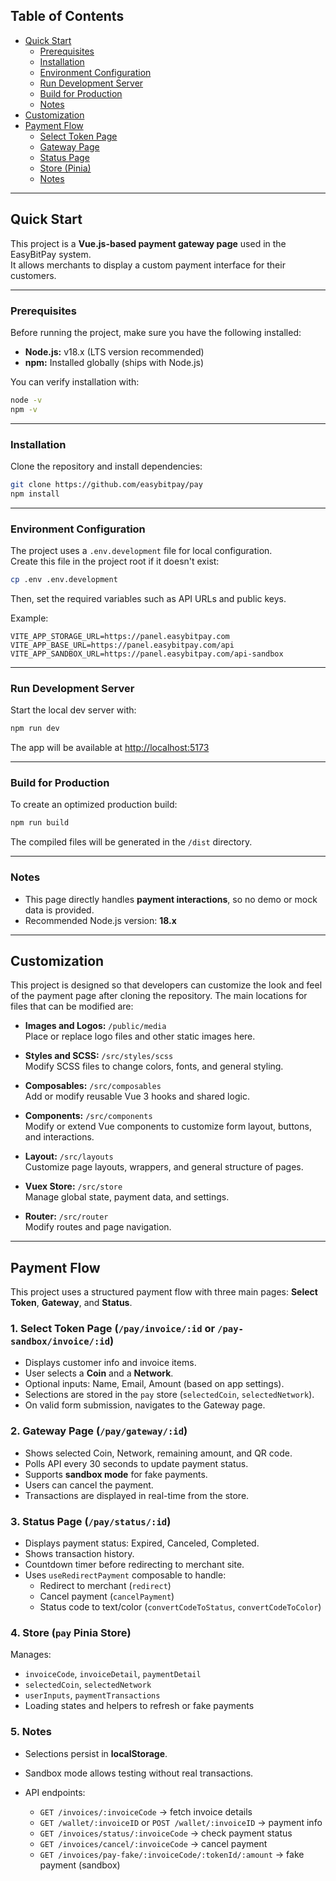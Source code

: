 ## Table of Contents

- [Quick Start](#quick-start)
  - [Prerequisites](#prerequisites)
  - [Installation](#installation)
  - [Environment Configuration](#environment-configuration)
  - [Run Development Server](#run-development-server)
  - [Build for Production](#build-for-production)
  - [Notes](#notes)
- [Customization](#customization)
- [Payment Flow](#payment-flow)
  - [Select Token Page](#select-token-page)
  - [Gateway Page](#gateway-page)
  - [Status Page](#status-page)
  - [Store (Pinia)](#store-pinia)
  - [Notes](#notes-1)

---

## Quick Start

This project is a **Vue.js-based payment gateway page** used in the EasyBitPay system.  
It allows merchants to display a custom payment interface for their customers.

---

### Prerequisites

Before running the project, make sure you have the following installed:

- **Node.js:** v18.x (LTS version recommended)  
- **npm:** Installed globally (ships with Node.js)

You can verify installation with:

```bash
node -v
npm -v
```

---

### Installation

Clone the repository and install dependencies:

```bash
git clone https://github.com/easybitpay/pay
npm install
```

---

### Environment Configuration

The project uses a `.env.development` file for local configuration.  
Create this file in the project root if it doesn't exist:

```bash
cp .env .env.development
```

Then, set the required variables such as API URLs and public keys.

Example:

```env
VITE_APP_STORAGE_URL=https://panel.easybitpay.com
VITE_APP_BASE_URL=https://panel.easybitpay.com/api
VITE_APP_SANDBOX_URL=https://panel.easybitpay.com/api-sandbox
```

---

### Run Development Server

Start the local dev server with:

```bash
npm run dev
```

The app will be available at [http://localhost:5173](http://localhost:5173)

---

### Build for Production

To create an optimized production build:

```bash
npm run build
```

The compiled files will be generated in the `/dist` directory.

---

### Notes

- This page directly handles **payment interactions**, so no demo or mock data is provided.  
- Recommended Node.js version: **18.x**

---

## Customization

This project is designed so that developers can customize the look and feel of the payment page after cloning the repository. The main locations for files that can be modified are:

- **Images and Logos:** `/public/media`  
  Place or replace logo files and other static images here.

- **Styles and SCSS:** `/src/styles/scss`  
  Modify SCSS files to change colors, fonts, and general styling.

- **Composables:** `/src/composables`  
  Add or modify reusable Vue 3 hooks and shared logic.

- **Components:** `/src/components`  
  Modify or extend Vue components to customize form layout, buttons, and interactions.

- **Layout:** `/src/layouts`  
  Customize page layouts, wrappers, and general structure of pages.

- **Vuex Store:** `/src/store`  
  Manage global state, payment data, and settings.

- **Router:** `/src/router`  
  Modify routes and page navigation.

---

## Payment Flow

This project uses a structured payment flow with three main pages: **Select Token**, **Gateway**, and **Status**.

### 1. Select Token Page (`/pay/invoice/:id` or `/pay-sandbox/invoice/:id`)

- Displays customer info and invoice items.  
- User selects a **Coin** and a **Network**.  
- Optional inputs: Name, Email, Amount (based on app settings).  
- Selections are stored in the `pay` store (`selectedCoin`, `selectedNetwork`).  
- On valid form submission, navigates to the Gateway page.

### 2. Gateway Page (`/pay/gateway/:id`)

- Shows selected Coin, Network, remaining amount, and QR code.  
- Polls API every 30 seconds to update payment status.  
- Supports **sandbox mode** for fake payments.  
- Users can cancel the payment.  
- Transactions are displayed in real-time from the store.

### 3. Status Page (`/pay/status/:id`)

- Displays payment status: Expired, Canceled, Completed.  
- Shows transaction history.  
- Countdown timer before redirecting to merchant site.  
- Uses `useRedirectPayment` composable to handle:  
  - Redirect to merchant (`redirect`)  
  - Cancel payment (`cancelPayment`)  
  - Status code to text/color (`convertCodeToStatus`, `convertCodeToColor`)

### 4. Store (`pay` Pinia Store)

Manages:

- `invoiceCode`, `invoiceDetail`, `paymentDetail`  
- `selectedCoin`, `selectedNetwork`  
- `userInputs`, `paymentTransactions`  
- Loading states and helpers to refresh or fake payments  

### 5. Notes

- Selections persist in **localStorage**.  
- Sandbox mode allows testing without real transactions.  
- API endpoints:

  - `GET /invoices/:invoiceCode` → fetch invoice details  
  - `GET /wallet/:invoiceID` or `POST /wallet/:invoiceID` → payment info  
  - `GET /invoices/status/:invoiceCode` → check payment status  
  - `GET /invoices/cancel/:invoiceCode` → cancel payment  
  - `GET /invoices/pay-fake/:invoiceCode/:tokenId/:amount` → fake payment (sandbox)
